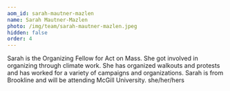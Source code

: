 ```yaml
---
aom_id: sarah-mautner-mazlen
name: Sarah Mautner-Mazlen
photo: /img/team/sarah-mautner-mazlen.jpeg
hidden: false
order: 4
---
```

Sarah is the Organizing Fellow for Act on Mass. She got involved in organizing through climate work. She has organized walkouts and protests and has worked for a variety of campaigns and organizations. Sarah is from Brookline and will be attending McGill University. she/her/hers